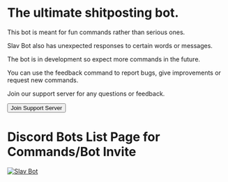 <html>
<body>
  <h1>The ultimate shitposting bot.</h1>
  <p>This bot is meant for fun commands rather than serious ones.</p>
  <p>Slav Bot also has unexpected responses to certain words or messages.</p>
  <p>The bot is in development so expect more commands in the future.</p>
  <p>You can use the feedback command to report bugs, give improvements or request new commands.</p>
  <p>Join our support server for any questions or feedback.</p>
  <p><a href="https://discord.gg/2T259Pf"><button>Join Support Server</button></a></p>
  <h1>Discord Bots List Page for Commands/Bot Invite</h1>
  <a href="https://discordbots.org/bot/319533843482673152" >
  <img src="https://discordbots.org/api/widget/319533843482673152.svg" alt="Slav Bot" /></a>
</body>
</html>
